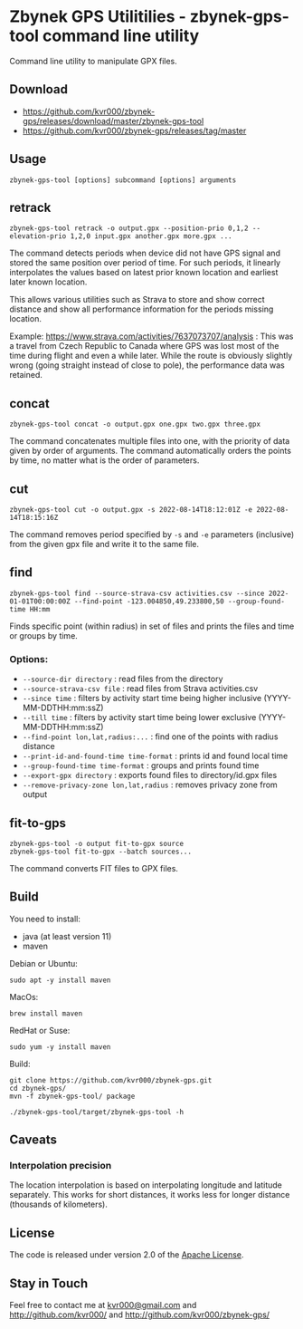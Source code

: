 # Zbynek GPS Utilitilies - zbynek-gps-tool command line utility

Command line utility to manipulate GPX files.


## Download

- https://github.com/kvr000/zbynek-gps/releases/download/master/zbynek-gps-tool
- https://github.com/kvr000/zbynek-gps/releases/tag/master


## Usage

```
zbynek-gps-tool [options] subcommand [options] arguments
```


## retrack

```
zbynek-gps-tool retrack -o output.gpx --position-prio 0,1,2 --elevation-prio 1,2,0 input.gpx another.gpx more.gpx ...
```

The command detects periods when device did not have GPS signal and stored the
same position over period of time.  For such periods, it linearly interpolates
the values based on latest prior known location and earliest later known
location.

This allows various utilities such as Strava to store and show correct distance
and show all performance information for the periods missing location.

Example: https://www.strava.com/activities/7637073707/analysis : This was a
travel from Czech Republic to Canada where GPS was lost most of the time during
flight and even a while later.  While the route is obviously slightly wrong
(going straight instead of close to pole), the performance data was retained.


## concat

```
zbynek-gps-tool concat -o output.gpx one.gpx two.gpx three.gpx
```

The command concatenates multiple files into one, with the priority of data
given by order of arguments.  The command automatically orders the points by
time, no matter what is the order of parameters.


## cut

```
zbynek-gps-tool cut -o output.gpx -s 2022-08-14T18:12:01Z -e 2022-08-14T18:15:16Z
```

The command removes period specified by `-s` and `-e` parameters (inclusive)
from the given gpx file and write it to the same file.


## find

```
zbynek-gps-tool find --source-strava-csv activities.csv --since 2022-01-01T00:00:00Z --find-point -123.004850,49.233800,50 --group-found-time HH:mm
```

Finds specific point (within radius) in set of files and prints the files and time or groups by time.

### Options:
- `--source-dir directory` : read files from the directory
- `--source-strava-csv file` : read files from Strava activities.csv
- `--since time` : filters by activity start time being higher inclusive (YYYY-MM-DDTHH:mm:ssZ)
- `--till time` : filters by activity start time being lower exclusive (YYYY-MM-DDTHH:mm:ssZ)
- `--find-point lon,lat,radius:...` : find one of the points with radius distance
- `--print-id-and-found-time time-format` : prints id and found local time
- `--group-found-time time-format` : groups and prints found time
- `--export-gpx directory` : exports found files to directory/id.gpx files
- `--remove-privacy-zone lon,lat,radius` : removes privacy zone from output


## fit-to-gps

```
zbynek-gps-tool -o output fit-to-gpx source
zbynek-gps-tool fit-to-gpx --batch sources...
```

The command converts FIT files to GPX files.


## Build

You need to install:
- java (at least version 11)
- maven

Debian or Ubuntu:
```
sudo apt -y install maven
```

MacOs:
```
brew install maven
```

RedHat or Suse:
```
sudo yum -y install maven
```

Build:
```
git clone https://github.com/kvr000/zbynek-gps.git
cd zbynek-gps/
mvn -f zbynek-gps-tool/ package

./zbynek-gps-tool/target/zbynek-gps-tool -h
```


## Caveats

### Interpolation precision

The location interpolation is based on interpolating longitude and latitude
separately.  This works for short distances, it works less for longer distance
(thousands of kilometers).


## License

The code is released under version 2.0 of the [Apache License][].

## Stay in Touch

Feel free to contact me at kvr000@gmail.com  and http://github.com/kvr000/ and http://github.com/kvr000/zbynek-gps/

[Apache License]: http://www.apache.org/licenses/LICENSE-2.0
